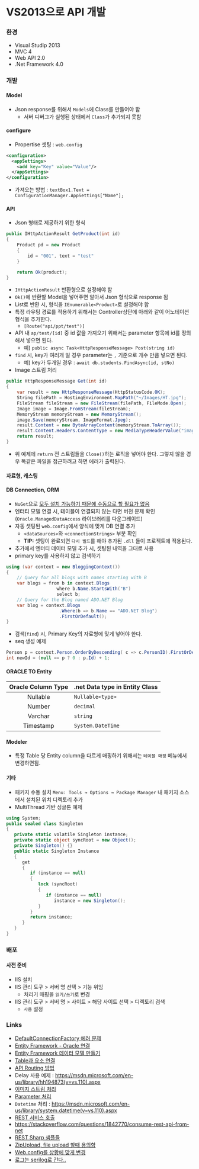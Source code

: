 VS2013으로 API 개발
=====
### 환경
* Visual Studip 2013
* MVC 4
* Web API 2.0
* .Net Framework 4.0

### 개발
#### Model
* Json response를 위해서 `Models`에 Class를 만들어야 함
  * 서버 디버그가 실행된 상태에서 `Class`가 추가되지 못함

#### configure
* Propertise 셋팅 : `web.config`
```xml
<configuration>
  <appSettings>
    <add key="Key" value="Value"/>
  </appSettings>
</configuration>
```

* 가져오는 방법 : `textBox1.Text = ConfigurationManager.AppSettings["Name"];`
#### API
* Json 형태로 제공하기 위한 형식
```cs
public IHttpActionResult GetProduct(int id)
{
    Product pd = new Product
    {
    	id = "001", text = "test"
    }

    return Ok(product);
}
```
  * `IHttpActionResult` 반환형으로 설정해야 함
  * `Ok()`에 반환할 Model을 넣어주면 알아서 Json 형식으로 response 됨
  * List로 반환 시, 형식을 `IEnumerable<Product>`로 설정해야 함
* 특정 라우팅 경로를 적용하기 위해서는 Controller상단에 아래와 같이 어노테이션 형식을 추가한다.
  * `[Route("api/ppt/test")]`
* API 내 `ap/test/[id]` 중 id 값을 가져오기 위해서는 parameter 항목에 id를 정의해서 넣으면 된다.
  * 예) `public async Task<HttpResponseMessage> Post(string id)`
* `find` 시, key가 여러개 일 경우 parameter는 `,` 기준으로 개수 만큼 넣으면 된다.
  * 예) key가 두개일 경우 : `await db.students.FindAsync(id, stNo)`
* Image 스트림 처리
```cs
public HttpResponseMessage Get(int id)
{
    var result = new HttpResponseMessage(HttpStatusCode.OK);
    String filePath = HostingEnvironment.MapPath("~/Images/HT.jpg");
    FileStream fileStream = new FileStream(filePath, FileMode.Open);
    Image image = Image.FromStream(fileStream);
    MemoryStream memoryStream = new MemoryStream();
    image.Save(memoryStream, ImageFormat.Jpeg);
    result.Content = new ByteArrayContent(memoryStream.ToArray());
    result.Content.Headers.ContentType = new MediaTypeHeaderValue("image/jpeg");
    return result;
}
```
  * 위 예제에 `return` 전 스트림들을 `Close()`하는 로직을 넣어야 한다. 그렇지 않을 경우 똑같은 파일을 접근하려고 하면 에러가 출력된다.

#### 자료형, 캐스팅
#### DB Connection, ORM
* `NuGet`으로 [모두 설치 가능하기 때문에 수동으로 할 필요가 없음](https://www.experts-exchange.com/questions/28967440/'Oracle-ManagedDataAccess-Client'-could-not-be-loaded.html)
* 엔터티 모델 연결 시, 테이블이 연결되지 않는 다면 버전 문제 확인 (`Oracle.ManagedDataAccess` 라이브러리를 다운그레이드)
* 자동 셋팅된 `web.config`에서 양식에 맞게 DB 연결 추가
  * `<dataSources>`와 `<connectionStrings>` 부분 확인
  * **TIP:** 셋팅이 완료되면 `다시 빌드`를 해야 추가된 `.dll` 들이 프로젝트에 적용된다.
* 추가에서 엔터티 데이터 모델 추가 시, 셋팅된 내역을 그대로 사용
* primary key를 사용하지 않고 검색하기
```cs
using (var context = new BloggingContext())
{
    // Query for all blogs with names starting with B
    var blogs = from b in context.Blogs
                   where b.Name.StartsWith("B")
                   select b;
    // Query for the Blog named ADO.NET Blog
    var blog = context.Blogs
                    .Where(b => b.Name == "ADO.NET Blog")
                    .FirstOrDefault();
}
```
* 검색(`find`) 시, Primary Key의 자료형에 맞게 넣어야 한다.
* seq 생성 예제
```cs
Person p = context.Person.OrderByDescending( c => c.PersonID).FirstOrDefault();
int newId = (null == p ? 0 : p.Id) + 1;
```

#### ORACLE TO Entity
Oracle Column Type|.net Data type in Entity Class
:----------------:|-----------------
Nullable|`Nullable<type>`
Number|`decimal`
Varchar|`string`
Timestamp|`System.DateTime`

#### Modeler
* 특정 Table 당 Entity column을 다르게 매핑하기 위해서는 `테이블 매핑` 메뉴에서 변경하면됨.

#### 기타
* 패키지 수동 설치 `Menu: Tools → Options → Package Manager` 내 패키지 소스에서 설치된 위치 디렉토리 추가
* MultiThread 기반 싱글톤 예제
```cs
using System;
public sealed class Singleton
{
   private static volatile Singleton instance;
   private static object syncRoot = new Object();
   private Singleton() {}
   public static Singleton Instance
   {
      get
      {
         if (instance == null)
         {
            lock (syncRoot)
            {
               if (instance == null)
                  instance = new Singleton();
            }
         }
         return instance;
      }
   }
}
```

### 배포
#### 사전 준비
* IIS 설치
* IIS 관리 도구 > 서버 명 선택 > 기능 위임
  * 처리기 매핑을 `읽기/쓰기`로 변경
* IIS 관리 도구 > 서버 명 > 사이트 > 해당 사이트 선택 > 디렉토리 검색
  * `사용` 설정

### Links
* [DefaultConnectionFactory 에러 문제](https://stackoverflow.com/questions/27656519/oracle-odp-net-with-entity-framework-6-entity-framework-database-compatible-pr)
* [Entity Framework - Oracle 연결](https://csharp.today/entity-framework-6-database-first-with-oracle/)
* [Entity Framework 데이터 모델 만들기](https://docs.microsoft.com/ko-kr/aspnet/mvc/overview/getting-started/getting-started-with-ef-using-mvc/creating-an-entity-framework-data-model-for-an-asp-net-mvc-application)
* [Table과 요소 연결](https://stackoverflow.com/questions/10554888/change-table-and-column-name-mappings-entity-framework-v4-3)
* [API Routing 방법](https://docs.microsoft.com/ko-kr/aspnet/web-api/overview/web-api-routing-and-actions/attribute-routing-in-web-api-2)
* Delay 사용 예제 : https://msdn.microsoft.com/en-us/library/hh194873(v=vs.110).aspx
* [이미지 스트림 처리](https://jamessdixon.wordpress.com/2013/10/01/handling-images-in-webapi/)
* [Parameter 처리](https://docs.microsoft.com/en-us/aspnet/web-api/overview/formats-and-model-binding/parameter-binding-in-aspnet-web-api)
* `Datetime` 처리 : https://msdn.microsoft.com/en-us/library/system.datetime(v=vs.110).aspx
* [REST 서비스 호출](https://msdn.microsoft.com/en-us/library/jj819168.aspx)
* https://stackoverflow.com/questions/1842770/consume-rest-api-from-net
* [REST Sharp 샘플들](https://stackoverflow.com/questions/10226089/restsharp-simple-complete-example)
* [ZipUpload, file upload 할때 용의함](https://ehikioya.com/uploading-files-rest-endpoint-csharp/)
* [Web.config를 상황에 맞게 변경](http://taeyo.net/columns/View.aspx?SEQ=395&PSEQ=8&IDX=0)
* [로그는 serilog로 간다..](https://serilog.net/)